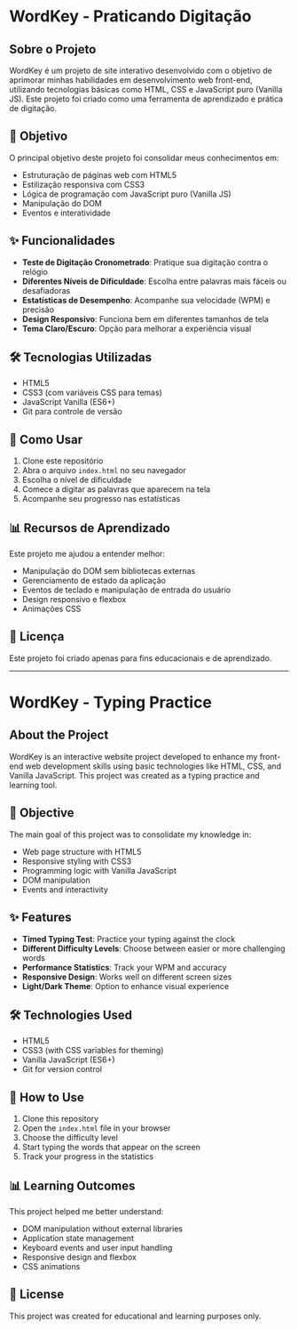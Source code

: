 # WordKey - Praticando Digitação

## Sobre o Projeto
WordKey é um projeto de site interativo desenvolvido com o objetivo de aprimorar minhas habilidades em desenvolvimento web front-end, utilizando tecnologias básicas como HTML, CSS e JavaScript puro (Vanilla JS). Este projeto foi criado como uma ferramenta de aprendizado e prática de digitação.

## 🎯 Objetivo
O principal objetivo deste projeto foi consolidar meus conhecimentos em:
- Estruturação de páginas web com HTML5
- Estilização responsiva com CSS3
- Lógica de programação com JavaScript puro (Vanilla JS)
- Manipulação do DOM
- Eventos e interatividade

## ✨ Funcionalidades
- **Teste de Digitação Cronometrado**: Pratique sua digitação contra o relógio
- **Diferentes Níveis de Dificuldade**: Escolha entre palavras mais fáceis ou desafiadoras
- **Estatísticas de Desempenho**: Acompanhe sua velocidade (WPM) e precisão
- **Design Responsivo**: Funciona bem em diferentes tamanhos de tela
- **Tema Claro/Escuro**: Opção para melhorar a experiência visual

## 🛠 Tecnologias Utilizadas
- HTML5
- CSS3 (com variáveis CSS para temas)
- JavaScript Vanilla (ES6+)
- Git para controle de versão

## 🚀 Como Usar
1. Clone este repositório
2. Abra o arquivo `index.html` no seu navegador
3. Escolha o nível de dificuldade
4. Comece a digitar as palavras que aparecem na tela
5. Acompanhe seu progresso nas estatísticas

## 📊 Recursos de Aprendizado
Este projeto me ajudou a entender melhor:
- Manipulação do DOM sem bibliotecas externas
- Gerenciamento de estado da aplicação
- Eventos de teclado e manipulação de entrada do usuário
- Design responsivo e flexbox
- Animações CSS

## 📝 Licença
Este projeto foi criado apenas para fins educacionais e de aprendizado.

---

# WordKey - Typing Practice

## About the Project
WordKey is an interactive website project developed to enhance my front-end web development skills using basic technologies like HTML, CSS, and Vanilla JavaScript. This project was created as a typing practice and learning tool.

## 🎯 Objective
The main goal of this project was to consolidate my knowledge in:
- Web page structure with HTML5
- Responsive styling with CSS3
- Programming logic with Vanilla JavaScript
- DOM manipulation
- Events and interactivity

## ✨ Features
- **Timed Typing Test**: Practice your typing against the clock
- **Different Difficulty Levels**: Choose between easier or more challenging words
- **Performance Statistics**: Track your WPM and accuracy
- **Responsive Design**: Works well on different screen sizes
- **Light/Dark Theme**: Option to enhance visual experience

## 🛠 Technologies Used
- HTML5
- CSS3 (with CSS variables for theming)
- Vanilla JavaScript (ES6+)
- Git for version control

## 🚀 How to Use
1. Clone this repository
2. Open the `index.html` file in your browser
3. Choose the difficulty level
4. Start typing the words that appear on the screen
5. Track your progress in the statistics

## 📊 Learning Outcomes
This project helped me better understand:
- DOM manipulation without external libraries
- Application state management
- Keyboard events and user input handling
- Responsive design and flexbox
- CSS animations

## 📝 License
This project was created for educational and learning purposes only.

